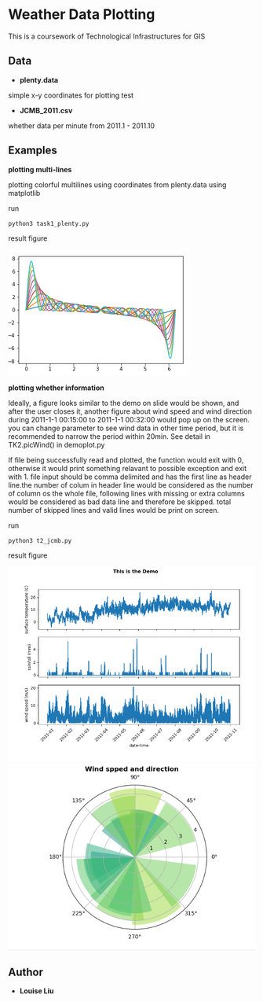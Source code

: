 # Weather Data Plotting

This is a coursework of Technological Infrastructures for GIS

## Data

* **plenty.data**

simple x-y coordinates for plotting test


* **JCMB_2011.csv**

whether data per minute from 2011.1 - 2011.10


## Examples

**plotting multi-lines**

plotting colorful multilines using coordinates from plenty.data using matplotlib

run

```
python3 task1_plenty.py
```


result figure

![Alt text](./rst_figs/multi_line.PNG?raw=true)

**plotting whether information**

Ideally, a figure looks similar to the demo on slide would be shown, and after the user closes it, another figure about wind speed and wind direction during 2011-1-1 00:15:00 to 2011-1-1 00:32:00 would pop up on the screen. you can change parameter to see wind data in other time period, but it is recommended to narrow the period within 20min. See detail in TK2.picWind() in demoplot.py

If file being successfully read and plotted, the function would exit with 0, otherwise it would print something relavant to possible exception and exit with 1. file input should be comma delimited and has the first line as header line.the number of colum in header line would be considered as the number of  column os the whole file, following lines with missing or extra columns would be considered as bad  data line and therefore be skipped. total number of skipped lines and valid lines would be print on screen.

run

```
python3 t2_jcmb.py
```

result figure

![Alt text](./rst_figs/multi_weather.PNG?raw=true)
![Alt text](./rst_figs/windplot.PNG?raw=true)

## Author

* **Louise Liu**
